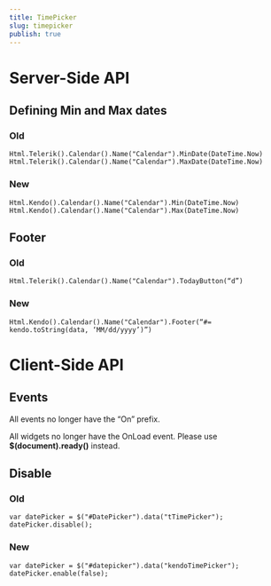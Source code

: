 ```yaml
---
title: TimePicker
slug: timepicker
publish: true
---
```


# Server-Side API

## Defining Min and Max dates

### Old

    Html.Telerik().Calendar().Name("Calendar").MinDate(DateTime.Now)
    Html.Telerik().Calendar().Name("Calendar").MaxDate(DateTime.Now)

### New
    
    Html.Kendo().Calendar().Name("Calendar").Min(DateTime.Now)
    Html.Kendo().Calendar().Name("Calendar").Max(DateTime.Now)

## Footer

### Old
    
    Html.Telerik().Calendar().Name("Calendar").TodayButton(“d”)

### New
    
    Html.Kendo().Calendar().Name("Calendar").Footer(“#= kendo.toString(data, ‘MM/dd/yyyy’)”)

# Client-Side API

## Events

All events no longer have the “On” prefix.

All widgets no longer have the OnLoad event. Please use **$(document).ready()** instead.

## Disable

### Old

    var datePicker = $("#DatePicker").data("tTimePicker");
    datePicker.disable();

### New

    var datePicker = $("#datepicker").data("kendoTimePicker");
    datePicker.enable(false);
